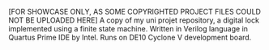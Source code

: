 [FOR SHOWCASE ONLY, AS SOME COPYRIGHTED PROJECT FILES COULD NOT BE UPLOADED HERE] A copy of my uni projet repository, a digital lock implemented using a finite state machine. Written in Verilog language in Quartus Prime IDE by Intel. Runs on DE10 Cyclone V development board.
